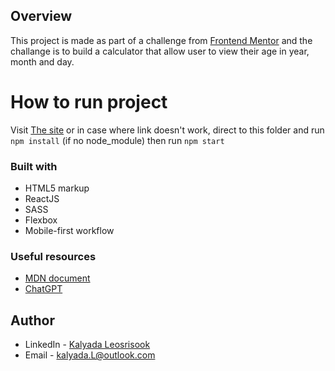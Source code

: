 

## Overview
This project is made as part of a challenge from [Frontend Mentor](https://www.frontendmentor.io/J) and the challange is to build a calculator that allow user to view their age in year, month and day.


# How to run project 
Visit [The site](http://patleosrisook.github.io/Age-Calculator/) or in case where link doesn't work, direct to this folder and run `npm install` (if no node_module) then run `npm start`
### Built with

- HTML5 markup
- ReactJS
- SASS
- Flexbox
- Mobile-first workflow


### Useful resources

- [MDN document](https://developer.mozilla.org/en-US/) 
- [ChatGPT](https://chat.openai.com/) 

## Author

- LinkedIn - [Kalyada Leosrisook](https://www.linkedin.com/in/kalyada-leosrisook-314a31173/)
- Email -  kalyada.L@outlook.com



